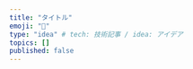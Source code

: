 ```yaml
---
title: "タイトル"
emoji: "📖"
type: "idea" # tech: 技術記事 / idea: アイデア
topics: []
published: false
---
```


# 
